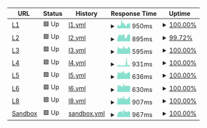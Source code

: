 <!--start: status pages-->
<!-- This summary is generated by Upptime (https://github.com/upptime/upptime) -->
<!-- Do not edit this manually, your changes will be overwritten -->
<!-- prettier-ignore -->
| URL | Status | History | Response Time | Uptime |
| --- | ------ | ------- | ------------- | ------ |
| <img alt="" src="https://babeldat.com/wp-content/uploads/2024/06/favicon.svg" height="13"> [L1](https://l1.babeldat.com) | 🟩 Up | [l1.yml](https://github.com/Babeldat/upptime/commits/HEAD/history/l1.yml) | <details><summary><img alt="Response time graph" src="./graphs/l1/response-time-week.png" height="20"> 950ms</summary><br><a href="https://uptime.babeldat.com/history/l1"><img alt="Response time 950" src="https://img.shields.io/endpoint?url=https%3A%2F%2Fraw.githubusercontent.com%2FBabeldat%2Fupptime%2FHEAD%2Fapi%2Fl1%2Fresponse-time.json"></a><br><a href="https://uptime.babeldat.com/history/l1"><img alt="24-hour response time 999" src="https://img.shields.io/endpoint?url=https%3A%2F%2Fraw.githubusercontent.com%2FBabeldat%2Fupptime%2FHEAD%2Fapi%2Fl1%2Fresponse-time-day.json"></a><br><a href="https://uptime.babeldat.com/history/l1"><img alt="7-day response time 950" src="https://img.shields.io/endpoint?url=https%3A%2F%2Fraw.githubusercontent.com%2FBabeldat%2Fupptime%2FHEAD%2Fapi%2Fl1%2Fresponse-time-week.json"></a><br><a href="https://uptime.babeldat.com/history/l1"><img alt="30-day response time 950" src="https://img.shields.io/endpoint?url=https%3A%2F%2Fraw.githubusercontent.com%2FBabeldat%2Fupptime%2FHEAD%2Fapi%2Fl1%2Fresponse-time-month.json"></a><br><a href="https://uptime.babeldat.com/history/l1"><img alt="1-year response time 950" src="https://img.shields.io/endpoint?url=https%3A%2F%2Fraw.githubusercontent.com%2FBabeldat%2Fupptime%2FHEAD%2Fapi%2Fl1%2Fresponse-time-year.json"></a></details> | <details><summary><a href="https://uptime.babeldat.com/history/l1">100.00%</a></summary><a href="https://uptime.babeldat.com/history/l1"><img alt="All-time uptime 100.00%" src="https://img.shields.io/endpoint?url=https%3A%2F%2Fraw.githubusercontent.com%2FBabeldat%2Fupptime%2FHEAD%2Fapi%2Fl1%2Fuptime.json"></a><br><a href="https://uptime.babeldat.com/history/l1"><img alt="24-hour uptime 100.00%" src="https://img.shields.io/endpoint?url=https%3A%2F%2Fraw.githubusercontent.com%2FBabeldat%2Fupptime%2FHEAD%2Fapi%2Fl1%2Fuptime-day.json"></a><br><a href="https://uptime.babeldat.com/history/l1"><img alt="7-day uptime 100.00%" src="https://img.shields.io/endpoint?url=https%3A%2F%2Fraw.githubusercontent.com%2FBabeldat%2Fupptime%2FHEAD%2Fapi%2Fl1%2Fuptime-week.json"></a><br><a href="https://uptime.babeldat.com/history/l1"><img alt="30-day uptime 100.00%" src="https://img.shields.io/endpoint?url=https%3A%2F%2Fraw.githubusercontent.com%2FBabeldat%2Fupptime%2FHEAD%2Fapi%2Fl1%2Fuptime-month.json"></a><br><a href="https://uptime.babeldat.com/history/l1"><img alt="1-year uptime 100.00%" src="https://img.shields.io/endpoint?url=https%3A%2F%2Fraw.githubusercontent.com%2FBabeldat%2Fupptime%2FHEAD%2Fapi%2Fl1%2Fuptime-year.json"></a></details>
| <img alt="" src="https://babeldat.com/wp-content/uploads/2024/06/favicon.svg" height="13"> [L2](https://l2.babeldat.com) | 🟩 Up | [l2.yml](https://github.com/Babeldat/upptime/commits/HEAD/history/l2.yml) | <details><summary><img alt="Response time graph" src="./graphs/l2/response-time-week.png" height="20"> 895ms</summary><br><a href="https://uptime.babeldat.com/history/l2"><img alt="Response time 895" src="https://img.shields.io/endpoint?url=https%3A%2F%2Fraw.githubusercontent.com%2FBabeldat%2Fupptime%2FHEAD%2Fapi%2Fl2%2Fresponse-time.json"></a><br><a href="https://uptime.babeldat.com/history/l2"><img alt="24-hour response time 648" src="https://img.shields.io/endpoint?url=https%3A%2F%2Fraw.githubusercontent.com%2FBabeldat%2Fupptime%2FHEAD%2Fapi%2Fl2%2Fresponse-time-day.json"></a><br><a href="https://uptime.babeldat.com/history/l2"><img alt="7-day response time 895" src="https://img.shields.io/endpoint?url=https%3A%2F%2Fraw.githubusercontent.com%2FBabeldat%2Fupptime%2FHEAD%2Fapi%2Fl2%2Fresponse-time-week.json"></a><br><a href="https://uptime.babeldat.com/history/l2"><img alt="30-day response time 895" src="https://img.shields.io/endpoint?url=https%3A%2F%2Fraw.githubusercontent.com%2FBabeldat%2Fupptime%2FHEAD%2Fapi%2Fl2%2Fresponse-time-month.json"></a><br><a href="https://uptime.babeldat.com/history/l2"><img alt="1-year response time 895" src="https://img.shields.io/endpoint?url=https%3A%2F%2Fraw.githubusercontent.com%2FBabeldat%2Fupptime%2FHEAD%2Fapi%2Fl2%2Fresponse-time-year.json"></a></details> | <details><summary><a href="https://uptime.babeldat.com/history/l2">99.72%</a></summary><a href="https://uptime.babeldat.com/history/l2"><img alt="All-time uptime 99.72%" src="https://img.shields.io/endpoint?url=https%3A%2F%2Fraw.githubusercontent.com%2FBabeldat%2Fupptime%2FHEAD%2Fapi%2Fl2%2Fuptime.json"></a><br><a href="https://uptime.babeldat.com/history/l2"><img alt="24-hour uptime 100.00%" src="https://img.shields.io/endpoint?url=https%3A%2F%2Fraw.githubusercontent.com%2FBabeldat%2Fupptime%2FHEAD%2Fapi%2Fl2%2Fuptime-day.json"></a><br><a href="https://uptime.babeldat.com/history/l2"><img alt="7-day uptime 99.72%" src="https://img.shields.io/endpoint?url=https%3A%2F%2Fraw.githubusercontent.com%2FBabeldat%2Fupptime%2FHEAD%2Fapi%2Fl2%2Fuptime-week.json"></a><br><a href="https://uptime.babeldat.com/history/l2"><img alt="30-day uptime 99.72%" src="https://img.shields.io/endpoint?url=https%3A%2F%2Fraw.githubusercontent.com%2FBabeldat%2Fupptime%2FHEAD%2Fapi%2Fl2%2Fuptime-month.json"></a><br><a href="https://uptime.babeldat.com/history/l2"><img alt="1-year uptime 99.72%" src="https://img.shields.io/endpoint?url=https%3A%2F%2Fraw.githubusercontent.com%2FBabeldat%2Fupptime%2FHEAD%2Fapi%2Fl2%2Fuptime-year.json"></a></details>
| <img alt="" src="https://babeldat.com/wp-content/uploads/2024/06/favicon.svg" height="13"> [L3](https://l3.babeldat.com) | 🟩 Up | [l3.yml](https://github.com/Babeldat/upptime/commits/HEAD/history/l3.yml) | <details><summary><img alt="Response time graph" src="./graphs/l3/response-time-week.png" height="20"> 595ms</summary><br><a href="https://uptime.babeldat.com/history/l3"><img alt="Response time 595" src="https://img.shields.io/endpoint?url=https%3A%2F%2Fraw.githubusercontent.com%2FBabeldat%2Fupptime%2FHEAD%2Fapi%2Fl3%2Fresponse-time.json"></a><br><a href="https://uptime.babeldat.com/history/l3"><img alt="24-hour response time 571" src="https://img.shields.io/endpoint?url=https%3A%2F%2Fraw.githubusercontent.com%2FBabeldat%2Fupptime%2FHEAD%2Fapi%2Fl3%2Fresponse-time-day.json"></a><br><a href="https://uptime.babeldat.com/history/l3"><img alt="7-day response time 595" src="https://img.shields.io/endpoint?url=https%3A%2F%2Fraw.githubusercontent.com%2FBabeldat%2Fupptime%2FHEAD%2Fapi%2Fl3%2Fresponse-time-week.json"></a><br><a href="https://uptime.babeldat.com/history/l3"><img alt="30-day response time 595" src="https://img.shields.io/endpoint?url=https%3A%2F%2Fraw.githubusercontent.com%2FBabeldat%2Fupptime%2FHEAD%2Fapi%2Fl3%2Fresponse-time-month.json"></a><br><a href="https://uptime.babeldat.com/history/l3"><img alt="1-year response time 595" src="https://img.shields.io/endpoint?url=https%3A%2F%2Fraw.githubusercontent.com%2FBabeldat%2Fupptime%2FHEAD%2Fapi%2Fl3%2Fresponse-time-year.json"></a></details> | <details><summary><a href="https://uptime.babeldat.com/history/l3">100.00%</a></summary><a href="https://uptime.babeldat.com/history/l3"><img alt="All-time uptime 100.00%" src="https://img.shields.io/endpoint?url=https%3A%2F%2Fraw.githubusercontent.com%2FBabeldat%2Fupptime%2FHEAD%2Fapi%2Fl3%2Fuptime.json"></a><br><a href="https://uptime.babeldat.com/history/l3"><img alt="24-hour uptime 100.00%" src="https://img.shields.io/endpoint?url=https%3A%2F%2Fraw.githubusercontent.com%2FBabeldat%2Fupptime%2FHEAD%2Fapi%2Fl3%2Fuptime-day.json"></a><br><a href="https://uptime.babeldat.com/history/l3"><img alt="7-day uptime 100.00%" src="https://img.shields.io/endpoint?url=https%3A%2F%2Fraw.githubusercontent.com%2FBabeldat%2Fupptime%2FHEAD%2Fapi%2Fl3%2Fuptime-week.json"></a><br><a href="https://uptime.babeldat.com/history/l3"><img alt="30-day uptime 100.00%" src="https://img.shields.io/endpoint?url=https%3A%2F%2Fraw.githubusercontent.com%2FBabeldat%2Fupptime%2FHEAD%2Fapi%2Fl3%2Fuptime-month.json"></a><br><a href="https://uptime.babeldat.com/history/l3"><img alt="1-year uptime 100.00%" src="https://img.shields.io/endpoint?url=https%3A%2F%2Fraw.githubusercontent.com%2FBabeldat%2Fupptime%2FHEAD%2Fapi%2Fl3%2Fuptime-year.json"></a></details>
| <img alt="" src="https://babeldat.com/wp-content/uploads/2024/06/favicon.svg" height="13"> [L4](https://l4.babeldat.com) | 🟩 Up | [l4.yml](https://github.com/Babeldat/upptime/commits/HEAD/history/l4.yml) | <details><summary><img alt="Response time graph" src="./graphs/l4/response-time-week.png" height="20"> 931ms</summary><br><a href="https://uptime.babeldat.com/history/l4"><img alt="Response time 931" src="https://img.shields.io/endpoint?url=https%3A%2F%2Fraw.githubusercontent.com%2FBabeldat%2Fupptime%2FHEAD%2Fapi%2Fl4%2Fresponse-time.json"></a><br><a href="https://uptime.babeldat.com/history/l4"><img alt="24-hour response time 607" src="https://img.shields.io/endpoint?url=https%3A%2F%2Fraw.githubusercontent.com%2FBabeldat%2Fupptime%2FHEAD%2Fapi%2Fl4%2Fresponse-time-day.json"></a><br><a href="https://uptime.babeldat.com/history/l4"><img alt="7-day response time 931" src="https://img.shields.io/endpoint?url=https%3A%2F%2Fraw.githubusercontent.com%2FBabeldat%2Fupptime%2FHEAD%2Fapi%2Fl4%2Fresponse-time-week.json"></a><br><a href="https://uptime.babeldat.com/history/l4"><img alt="30-day response time 931" src="https://img.shields.io/endpoint?url=https%3A%2F%2Fraw.githubusercontent.com%2FBabeldat%2Fupptime%2FHEAD%2Fapi%2Fl4%2Fresponse-time-month.json"></a><br><a href="https://uptime.babeldat.com/history/l4"><img alt="1-year response time 931" src="https://img.shields.io/endpoint?url=https%3A%2F%2Fraw.githubusercontent.com%2FBabeldat%2Fupptime%2FHEAD%2Fapi%2Fl4%2Fresponse-time-year.json"></a></details> | <details><summary><a href="https://uptime.babeldat.com/history/l4">100.00%</a></summary><a href="https://uptime.babeldat.com/history/l4"><img alt="All-time uptime 100.00%" src="https://img.shields.io/endpoint?url=https%3A%2F%2Fraw.githubusercontent.com%2FBabeldat%2Fupptime%2FHEAD%2Fapi%2Fl4%2Fuptime.json"></a><br><a href="https://uptime.babeldat.com/history/l4"><img alt="24-hour uptime 100.00%" src="https://img.shields.io/endpoint?url=https%3A%2F%2Fraw.githubusercontent.com%2FBabeldat%2Fupptime%2FHEAD%2Fapi%2Fl4%2Fuptime-day.json"></a><br><a href="https://uptime.babeldat.com/history/l4"><img alt="7-day uptime 100.00%" src="https://img.shields.io/endpoint?url=https%3A%2F%2Fraw.githubusercontent.com%2FBabeldat%2Fupptime%2FHEAD%2Fapi%2Fl4%2Fuptime-week.json"></a><br><a href="https://uptime.babeldat.com/history/l4"><img alt="30-day uptime 100.00%" src="https://img.shields.io/endpoint?url=https%3A%2F%2Fraw.githubusercontent.com%2FBabeldat%2Fupptime%2FHEAD%2Fapi%2Fl4%2Fuptime-month.json"></a><br><a href="https://uptime.babeldat.com/history/l4"><img alt="1-year uptime 100.00%" src="https://img.shields.io/endpoint?url=https%3A%2F%2Fraw.githubusercontent.com%2FBabeldat%2Fupptime%2FHEAD%2Fapi%2Fl4%2Fuptime-year.json"></a></details>
| <img alt="" src="https://babeldat.com/wp-content/uploads/2024/06/favicon.svg" height="13"> [L5](https://l5.babeldat.com) | 🟩 Up | [l5.yml](https://github.com/Babeldat/upptime/commits/HEAD/history/l5.yml) | <details><summary><img alt="Response time graph" src="./graphs/l5/response-time-week.png" height="20"> 636ms</summary><br><a href="https://uptime.babeldat.com/history/l5"><img alt="Response time 636" src="https://img.shields.io/endpoint?url=https%3A%2F%2Fraw.githubusercontent.com%2FBabeldat%2Fupptime%2FHEAD%2Fapi%2Fl5%2Fresponse-time.json"></a><br><a href="https://uptime.babeldat.com/history/l5"><img alt="24-hour response time 596" src="https://img.shields.io/endpoint?url=https%3A%2F%2Fraw.githubusercontent.com%2FBabeldat%2Fupptime%2FHEAD%2Fapi%2Fl5%2Fresponse-time-day.json"></a><br><a href="https://uptime.babeldat.com/history/l5"><img alt="7-day response time 636" src="https://img.shields.io/endpoint?url=https%3A%2F%2Fraw.githubusercontent.com%2FBabeldat%2Fupptime%2FHEAD%2Fapi%2Fl5%2Fresponse-time-week.json"></a><br><a href="https://uptime.babeldat.com/history/l5"><img alt="30-day response time 636" src="https://img.shields.io/endpoint?url=https%3A%2F%2Fraw.githubusercontent.com%2FBabeldat%2Fupptime%2FHEAD%2Fapi%2Fl5%2Fresponse-time-month.json"></a><br><a href="https://uptime.babeldat.com/history/l5"><img alt="1-year response time 636" src="https://img.shields.io/endpoint?url=https%3A%2F%2Fraw.githubusercontent.com%2FBabeldat%2Fupptime%2FHEAD%2Fapi%2Fl5%2Fresponse-time-year.json"></a></details> | <details><summary><a href="https://uptime.babeldat.com/history/l5">100.00%</a></summary><a href="https://uptime.babeldat.com/history/l5"><img alt="All-time uptime 100.00%" src="https://img.shields.io/endpoint?url=https%3A%2F%2Fraw.githubusercontent.com%2FBabeldat%2Fupptime%2FHEAD%2Fapi%2Fl5%2Fuptime.json"></a><br><a href="https://uptime.babeldat.com/history/l5"><img alt="24-hour uptime 100.00%" src="https://img.shields.io/endpoint?url=https%3A%2F%2Fraw.githubusercontent.com%2FBabeldat%2Fupptime%2FHEAD%2Fapi%2Fl5%2Fuptime-day.json"></a><br><a href="https://uptime.babeldat.com/history/l5"><img alt="7-day uptime 100.00%" src="https://img.shields.io/endpoint?url=https%3A%2F%2Fraw.githubusercontent.com%2FBabeldat%2Fupptime%2FHEAD%2Fapi%2Fl5%2Fuptime-week.json"></a><br><a href="https://uptime.babeldat.com/history/l5"><img alt="30-day uptime 100.00%" src="https://img.shields.io/endpoint?url=https%3A%2F%2Fraw.githubusercontent.com%2FBabeldat%2Fupptime%2FHEAD%2Fapi%2Fl5%2Fuptime-month.json"></a><br><a href="https://uptime.babeldat.com/history/l5"><img alt="1-year uptime 100.00%" src="https://img.shields.io/endpoint?url=https%3A%2F%2Fraw.githubusercontent.com%2FBabeldat%2Fupptime%2FHEAD%2Fapi%2Fl5%2Fuptime-year.json"></a></details>
| <img alt="" src="https://babeldat.com/wp-content/uploads/2024/06/favicon.svg" height="13"> [L6](https://l6.babeldat.com) | 🟩 Up | [l6.yml](https://github.com/Babeldat/upptime/commits/HEAD/history/l6.yml) | <details><summary><img alt="Response time graph" src="./graphs/l6/response-time-week.png" height="20"> 630ms</summary><br><a href="https://uptime.babeldat.com/history/l6"><img alt="Response time 630" src="https://img.shields.io/endpoint?url=https%3A%2F%2Fraw.githubusercontent.com%2FBabeldat%2Fupptime%2FHEAD%2Fapi%2Fl6%2Fresponse-time.json"></a><br><a href="https://uptime.babeldat.com/history/l6"><img alt="24-hour response time 590" src="https://img.shields.io/endpoint?url=https%3A%2F%2Fraw.githubusercontent.com%2FBabeldat%2Fupptime%2FHEAD%2Fapi%2Fl6%2Fresponse-time-day.json"></a><br><a href="https://uptime.babeldat.com/history/l6"><img alt="7-day response time 630" src="https://img.shields.io/endpoint?url=https%3A%2F%2Fraw.githubusercontent.com%2FBabeldat%2Fupptime%2FHEAD%2Fapi%2Fl6%2Fresponse-time-week.json"></a><br><a href="https://uptime.babeldat.com/history/l6"><img alt="30-day response time 630" src="https://img.shields.io/endpoint?url=https%3A%2F%2Fraw.githubusercontent.com%2FBabeldat%2Fupptime%2FHEAD%2Fapi%2Fl6%2Fresponse-time-month.json"></a><br><a href="https://uptime.babeldat.com/history/l6"><img alt="1-year response time 630" src="https://img.shields.io/endpoint?url=https%3A%2F%2Fraw.githubusercontent.com%2FBabeldat%2Fupptime%2FHEAD%2Fapi%2Fl6%2Fresponse-time-year.json"></a></details> | <details><summary><a href="https://uptime.babeldat.com/history/l6">100.00%</a></summary><a href="https://uptime.babeldat.com/history/l6"><img alt="All-time uptime 100.00%" src="https://img.shields.io/endpoint?url=https%3A%2F%2Fraw.githubusercontent.com%2FBabeldat%2Fupptime%2FHEAD%2Fapi%2Fl6%2Fuptime.json"></a><br><a href="https://uptime.babeldat.com/history/l6"><img alt="24-hour uptime 100.00%" src="https://img.shields.io/endpoint?url=https%3A%2F%2Fraw.githubusercontent.com%2FBabeldat%2Fupptime%2FHEAD%2Fapi%2Fl6%2Fuptime-day.json"></a><br><a href="https://uptime.babeldat.com/history/l6"><img alt="7-day uptime 100.00%" src="https://img.shields.io/endpoint?url=https%3A%2F%2Fraw.githubusercontent.com%2FBabeldat%2Fupptime%2FHEAD%2Fapi%2Fl6%2Fuptime-week.json"></a><br><a href="https://uptime.babeldat.com/history/l6"><img alt="30-day uptime 100.00%" src="https://img.shields.io/endpoint?url=https%3A%2F%2Fraw.githubusercontent.com%2FBabeldat%2Fupptime%2FHEAD%2Fapi%2Fl6%2Fuptime-month.json"></a><br><a href="https://uptime.babeldat.com/history/l6"><img alt="1-year uptime 100.00%" src="https://img.shields.io/endpoint?url=https%3A%2F%2Fraw.githubusercontent.com%2FBabeldat%2Fupptime%2FHEAD%2Fapi%2Fl6%2Fuptime-year.json"></a></details>
| <img alt="" src="https://babeldat.com/wp-content/uploads/2024/06/favicon.svg" height="13"> [L8](https://l8.babeldat.com) | 🟩 Up | [l8.yml](https://github.com/Babeldat/upptime/commits/HEAD/history/l8.yml) | <details><summary><img alt="Response time graph" src="./graphs/l8/response-time-week.png" height="20"> 907ms</summary><br><a href="https://uptime.babeldat.com/history/l8"><img alt="Response time 907" src="https://img.shields.io/endpoint?url=https%3A%2F%2Fraw.githubusercontent.com%2FBabeldat%2Fupptime%2FHEAD%2Fapi%2Fl8%2Fresponse-time.json"></a><br><a href="https://uptime.babeldat.com/history/l8"><img alt="24-hour response time 4841" src="https://img.shields.io/endpoint?url=https%3A%2F%2Fraw.githubusercontent.com%2FBabeldat%2Fupptime%2FHEAD%2Fapi%2Fl8%2Fresponse-time-day.json"></a><br><a href="https://uptime.babeldat.com/history/l8"><img alt="7-day response time 907" src="https://img.shields.io/endpoint?url=https%3A%2F%2Fraw.githubusercontent.com%2FBabeldat%2Fupptime%2FHEAD%2Fapi%2Fl8%2Fresponse-time-week.json"></a><br><a href="https://uptime.babeldat.com/history/l8"><img alt="30-day response time 907" src="https://img.shields.io/endpoint?url=https%3A%2F%2Fraw.githubusercontent.com%2FBabeldat%2Fupptime%2FHEAD%2Fapi%2Fl8%2Fresponse-time-month.json"></a><br><a href="https://uptime.babeldat.com/history/l8"><img alt="1-year response time 907" src="https://img.shields.io/endpoint?url=https%3A%2F%2Fraw.githubusercontent.com%2FBabeldat%2Fupptime%2FHEAD%2Fapi%2Fl8%2Fresponse-time-year.json"></a></details> | <details><summary><a href="https://uptime.babeldat.com/history/l8">100.00%</a></summary><a href="https://uptime.babeldat.com/history/l8"><img alt="All-time uptime 100.00%" src="https://img.shields.io/endpoint?url=https%3A%2F%2Fraw.githubusercontent.com%2FBabeldat%2Fupptime%2FHEAD%2Fapi%2Fl8%2Fuptime.json"></a><br><a href="https://uptime.babeldat.com/history/l8"><img alt="24-hour uptime 100.00%" src="https://img.shields.io/endpoint?url=https%3A%2F%2Fraw.githubusercontent.com%2FBabeldat%2Fupptime%2FHEAD%2Fapi%2Fl8%2Fuptime-day.json"></a><br><a href="https://uptime.babeldat.com/history/l8"><img alt="7-day uptime 100.00%" src="https://img.shields.io/endpoint?url=https%3A%2F%2Fraw.githubusercontent.com%2FBabeldat%2Fupptime%2FHEAD%2Fapi%2Fl8%2Fuptime-week.json"></a><br><a href="https://uptime.babeldat.com/history/l8"><img alt="30-day uptime 100.00%" src="https://img.shields.io/endpoint?url=https%3A%2F%2Fraw.githubusercontent.com%2FBabeldat%2Fupptime%2FHEAD%2Fapi%2Fl8%2Fuptime-month.json"></a><br><a href="https://uptime.babeldat.com/history/l8"><img alt="1-year uptime 100.00%" src="https://img.shields.io/endpoint?url=https%3A%2F%2Fraw.githubusercontent.com%2FBabeldat%2Fupptime%2FHEAD%2Fapi%2Fl8%2Fuptime-year.json"></a></details>
| <img alt="" src="https://babeldat.com/wp-content/uploads/2024/06/favicon.svg" height="13"> [Sandbox](https://sb.babeldat.com) | 🟩 Up | [sandbox.yml](https://github.com/Babeldat/upptime/commits/HEAD/history/sandbox.yml) | <details><summary><img alt="Response time graph" src="./graphs/sandbox/response-time-week.png" height="20"> 967ms</summary><br><a href="https://uptime.babeldat.com/history/sandbox"><img alt="Response time 967" src="https://img.shields.io/endpoint?url=https%3A%2F%2Fraw.githubusercontent.com%2FBabeldat%2Fupptime%2FHEAD%2Fapi%2Fsandbox%2Fresponse-time.json"></a><br><a href="https://uptime.babeldat.com/history/sandbox"><img alt="24-hour response time 1009" src="https://img.shields.io/endpoint?url=https%3A%2F%2Fraw.githubusercontent.com%2FBabeldat%2Fupptime%2FHEAD%2Fapi%2Fsandbox%2Fresponse-time-day.json"></a><br><a href="https://uptime.babeldat.com/history/sandbox"><img alt="7-day response time 967" src="https://img.shields.io/endpoint?url=https%3A%2F%2Fraw.githubusercontent.com%2FBabeldat%2Fupptime%2FHEAD%2Fapi%2Fsandbox%2Fresponse-time-week.json"></a><br><a href="https://uptime.babeldat.com/history/sandbox"><img alt="30-day response time 967" src="https://img.shields.io/endpoint?url=https%3A%2F%2Fraw.githubusercontent.com%2FBabeldat%2Fupptime%2FHEAD%2Fapi%2Fsandbox%2Fresponse-time-month.json"></a><br><a href="https://uptime.babeldat.com/history/sandbox"><img alt="1-year response time 967" src="https://img.shields.io/endpoint?url=https%3A%2F%2Fraw.githubusercontent.com%2FBabeldat%2Fupptime%2FHEAD%2Fapi%2Fsandbox%2Fresponse-time-year.json"></a></details> | <details><summary><a href="https://uptime.babeldat.com/history/sandbox">100.00%</a></summary><a href="https://uptime.babeldat.com/history/sandbox"><img alt="All-time uptime 100.00%" src="https://img.shields.io/endpoint?url=https%3A%2F%2Fraw.githubusercontent.com%2FBabeldat%2Fupptime%2FHEAD%2Fapi%2Fsandbox%2Fuptime.json"></a><br><a href="https://uptime.babeldat.com/history/sandbox"><img alt="24-hour uptime 100.00%" src="https://img.shields.io/endpoint?url=https%3A%2F%2Fraw.githubusercontent.com%2FBabeldat%2Fupptime%2FHEAD%2Fapi%2Fsandbox%2Fuptime-day.json"></a><br><a href="https://uptime.babeldat.com/history/sandbox"><img alt="7-day uptime 100.00%" src="https://img.shields.io/endpoint?url=https%3A%2F%2Fraw.githubusercontent.com%2FBabeldat%2Fupptime%2FHEAD%2Fapi%2Fsandbox%2Fuptime-week.json"></a><br><a href="https://uptime.babeldat.com/history/sandbox"><img alt="30-day uptime 100.00%" src="https://img.shields.io/endpoint?url=https%3A%2F%2Fraw.githubusercontent.com%2FBabeldat%2Fupptime%2FHEAD%2Fapi%2Fsandbox%2Fuptime-month.json"></a><br><a href="https://uptime.babeldat.com/history/sandbox"><img alt="1-year uptime 100.00%" src="https://img.shields.io/endpoint?url=https%3A%2F%2Fraw.githubusercontent.com%2FBabeldat%2Fupptime%2FHEAD%2Fapi%2Fsandbox%2Fuptime-year.json"></a></details>

<!--end: status pages-->
